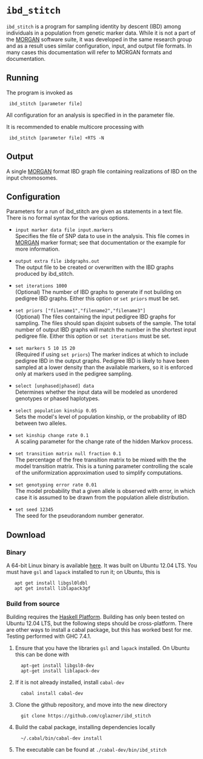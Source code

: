 `ibd_stitch`
=============

`ibd_stitch` is a program for sampling identity by descent (IBD) among individuals in a population from genetic marker data.  While it is not a part of the 
 [MORGAN][morg] software suite, it was developed in the same research group and as a result uses similar configuration, input, and output file formats. In many cases this documentation will refer to MORGAN formats and documentation.


Running 
-------

The program is invoked as 

     ibd_stitch [parameter file]

All configuration for an analysis is specified in in the parameter file.

It is recommended to enable multicore processing with

     ibd_stitch [parameter file] +RTS -N

Output
-----------------
A single [MORGAN][morg] format IBD graph file containing realizations of IBD on the input chromosomes.

Configuration
-----------------

Parameters for a run of ibd\_stitch are given as statements in a text file.  There is no formal syntax for the various options.

* `input marker data file input.markers`   
Specifies the file of SNP data to use in the analysis.  This file comes in [MORGAN][morg] marker format; see that documentation or the example for more information.

* `output extra file ibdgraphs.out`  
The output file to be created or overwritten with the IBD graphs produced by ibd\_stitch.  
* `set iterations 1000`  
(Optional) The number of IBD graphs to generate if not building on pedigree IBD graphs. Either this option or `set priors` must be set.

* `set priors ["filename1","filename2","filename3"]`   
(Optional) The files containing the input pedigree IBD graphs for sampling.  The files should span disjoint subsets of the sample.  The total number of output IBD graphs will match the number in the shortest input pedigree file. Either this option or `set iterations` must be set.

* `set markers 5 10 15 20`  
(Required if using `set priors`) The marker indices at which to include pedigree IBD in the output graphs.  Pedigree IBD is likely to have been sampled at a lower density than the available markers, so it is enforced only at markers used in the pedigree sampling.

* `select [unphased|phased] data`  
Determines whether the input data will be modeled as unordered genotypes or phased haplotypes.


* `select population kinship 0.05`  
Sets the model's level of population kinship, or the probability of IBD between two alleles.


* `set kinship change rate 0.1`  
A scaling parameter for the change rate of the hidden Markov process.

* `set transition matrix null fraction 0.1`  
The percentage of the free transition matrix to be mixed with the the model transition matrix.  This is a tuning parameter controlling the scale of the uniformization approximation used to simplify computations.


* `set genotyping error rate 0.01`  
The model probability that a given allele is observed with error, in which case it is assumed to be drawn from the population allele distribution.


* `set seed 12345`   
The seed for the pseudorandom number generator.

Download 
-----------------

### Binary
A 64-bit Linux binary is available [here](http://www.stat.washington.edu/~cglazner/ibd_stitch). It was built on Ubuntu 12.04 LTS.  You must have `gsl` and `lapack` installed to run it; on Ubuntu, this is

       apt get install libgsl0ldbl
       apt get install liblapack3gf

### Build from source
Building requires the [Haskell Platform](http://www.haskell.org/platform/).  Building has only been tested on Ubuntu 12.04 LTS, but the following steps should be cross-platform. There are other ways to install a cabal package, but this has worked best for me. Testing performed with GHC 7.4.1.

1. Ensure that you have the libraries `gsl` and `lapack` installed.  On Ubuntu this can be done with

         apt-get install libgsl0-dev
         apt-get install liblapack-dev

2. If it is not already installed, install `cabal-dev`

         cabal install cabal-dev

3. Clone the github repository, and move into the new directory
         
         git clone https://github.com/cglazner/ibd_stitch

4. Build the cabal package, installing dependencies locally

         ~/.cabal/bin/cabal-dev install 

5. The executable can be found at `./cabal-dev/bin/ibd_stitch`


[morg]: http://www.stat.washington.edu/thompson/Genepi/MORGAN/Morgan.shtml "linku"
